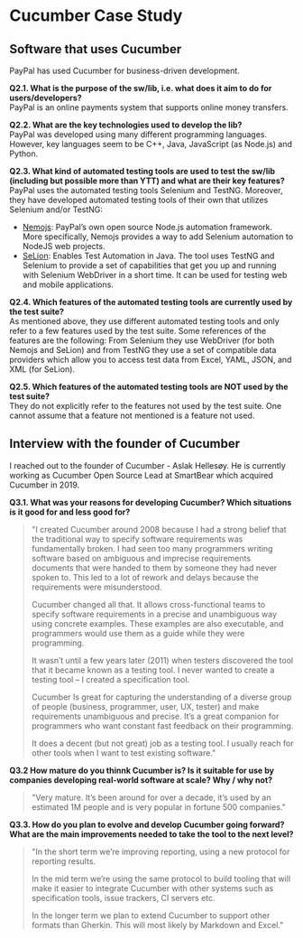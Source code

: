 # Cucumber Case Study
## Software that uses Cucumber
PayPal has used Cucumber for business-driven development. 

**Q2.1. What is the purpose of the sw/lib, i.e. what does it aim to do for users/developers?**\
PayPal is an online payments system that supports online money transfers. 

**Q2.2. What are the key technologies used to develop the lib?**   
PayPal was developed using many different programming languages. However, key languages seem to be C++, Java, JavaScript (as Node.js) and Python. 

**Q2.3. What kind of automated testing tools are used to test the sw/lib (including but possible more than YTT) and what are their key features?**  
PayPal uses the automated testing tools Selenium and TestNG. Moreover, they have developed automated testing tools of their own that utilizes Selenium and/or TestNG: 
* [Nemojs](https://nemo.js.org/): PayPal’s own open source Node.js automation framework. More specifically, Nemojs provides a way to add Selenium automation to NodeJS web projects.
* [SeLion](http://paypal.github.io/SeLion/html/documentation.html#what-is-selion): Enables Test Automation in Java. The tool uses TestNG and Selenium to provide a set of capabilities that get you up and running with Selenium WebDriver in a short time. It can be used for testing web and mobile applications.

**Q2.4. Which features of the automated testing tools are currently used by the test suite?**   
As mentioned above, they use different automated testing tools and only refer to a few features used by the test suite. Some references of the features are the following: From Selenium they use WebDriver (for both Nemojs and SeLion) and from TestNG they use a set of compatible data providers which allow you to access test data from Excel, YAML, JSON, and XML (for SeLion).

**Q2.5. Which features of the automated testing tools are NOT used by the test suite?**   
They do not explicitly refer to the features not used by the test suite. One cannot assume that a feature not mentioned is a feature not used. 

## Interview with the founder of Cucumber   
I reached out to the founder of Cucumber - Aslak Hellesøy. He is currently working as Cucumber Open Source Lead at SmartBear which acquired Cucumber in 2019. 

**Q3.1. What was your reasons for developing Cucumber? Which situations is it good for and less good for?**  
>"I created Cucumber around 2008 because I had a strong belief that the traditional way to specify software requirements was fundamentally broken. I had seen too many programmers writing software based on ambiguous and imprecise requirements documents that were handed to them by someone they had never spoken to. This led to a lot of rework and delays because the requirements were misunderstood.
>
>Cucumber changed all that. It allows cross-functional teams to specify software requirements in a precise and unambiguous way using concrete examples. These examples are also executable, and programmers would use them as a guide while they were programming.
>
>It wasn’t until a few years later (2011) when testers discovered the tool that it became known as a testing tool. I never wanted to create a testing tool – I created a specification tool.
>
>Cucumber Is great for capturing the understanding of a diverse group of people (business, programmer, user, UX, tester) and make requirements unambiguous and precise. It’s a great companion for programmers who want constant fast feedback on their programming.
>
>It does a decent (but not great) job as a testing tool. I usually reach for other tools when I want to test existing software."

**Q3.2 How mature do you thinnk Cucumber is? Is it suitable for use by companies developing real-world software at scale? Why / why not?**   
>"Very mature. It’s been around for over a decade, it’s used by an estimated 1M people and is very popular in fortune 500 companies."

**Q3.3. How do you plan to evolve and develop Cucumber going forward? What are the main improvements needed to take the tool to the next level?**   
>"In the short term we’re improving reporting, using a new protocol for reporting results.
>
>In the mid term we’re using the same protocol to build tooling that will make it easier to integrate Cucumber with other systems such as specification tools, issue trackers, CI servers etc.
>
>In the longer term we plan to extend Cucumber to support other formats than Gherkin. This will most likely by Markdown and Excel."
